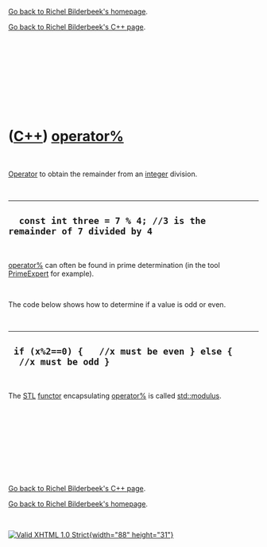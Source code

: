 [Go back to Richel Bilderbeek's homepage](index.htm).

[Go back to Richel Bilderbeek's C++ page](Cpp.htm).

 

 

 

 

 

([C++](Cpp.htm)) [operator%](CppOperatorModulus.htm)
====================================================

 

[Operator](CppOperator.htm) to obtain the remainder from an
[integer](CppInt.htm) division.

 

  ---------------------------------------------------------------------
  `  const int three = 7 % 4; //3 is the remainder of 7 divided by 4`
  ---------------------------------------------------------------------

 

[operator%](CppOperatorModulus.htm) can often be found in prime
determination (in the tool [PrimeExpert](CppPrimeExpert.htm) for
example).

 

The code below shows how to determine if a value is odd or even.

 

  ------------------------------------------------------------------
  ` if (x%2==0) {   //x must be even } else {   //x must be odd }`
  ------------------------------------------------------------------

 

The [STL](CppStl.htm) [functor](CppFunctor.htm) encapsulating
[operator%](CppOperatorModulus.htm) is called
[std::modulus](CppModulus.htm).

 

 

 

 

 

[Go back to Richel Bilderbeek's C++ page](Cpp.htm).

[Go back to Richel Bilderbeek's homepage](index.htm).

 

[![Valid XHTML 1.0 Strict](valid-xhtml10.png){width="88"
height="31"}](http://validator.w3.org/check?uri=referer)
